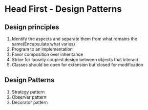 # Head First - Design Patterns

## Design principles

1. Identify the aspects and separate them from what remains the same(Encapsulate what varies)
2. Program to an implementation
3. Favor composition over inheritance
4. Strive for loosely coupled design between objects that interact
5. Classes should be open for extension but closed for modification

## Design Patterns

1. Strategy pattern
2. Observer pattern
3. Decorator pattern